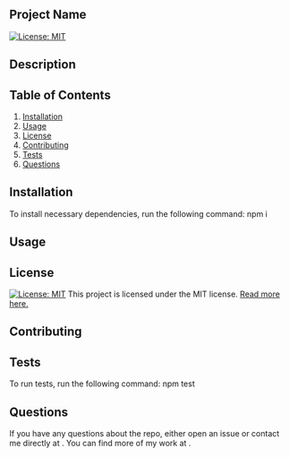 
  ## Project Name
  

  [![License: MIT](https://img.shields.io/badge/License-MIT-yellow.svg)](https://opensource.org/licenses/MIT)

  ## Description
  

  ## Table of Contents
  1. [Installation](#Installation)
  2. [Usage](#Usage)
  3. [License](#License)
  4. [Contributing](#Contributing)
  5. [Tests](#Tests)
  6. [Questions](#Questions)

  ## Installation
  To install necessary dependencies, run the following command: npm i

  ## Usage
  

  ## License
  [![License: MIT](https://img.shields.io/badge/License-MIT-yellow.svg)](https://opensource.org/licenses/MIT)
  This project is licensed under the MIT license. [Read more here.](https://opensource.org/licenses/MIT)

  ## Contributing
  

  ## Tests
  To run tests, run the following command: npm test

  ## Questions
  If you have any questions about the repo, either open an issue or contact me directly at . You can find more of my work at .
  